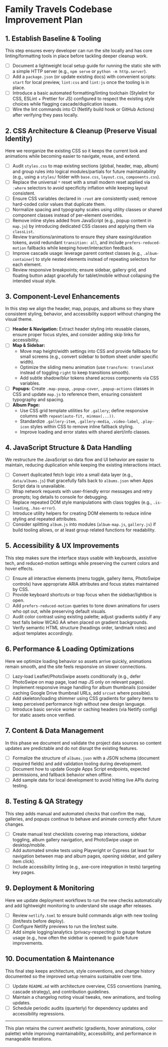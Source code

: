 # Family Travels Codebase Improvement Plan

## 1. Establish Baseline & Tooling

This step ensures every developer can run the site locally and has core linting/formatting tools in place before tackling deeper cleanup work.
- [ ] Document a lightweight local setup guide for running the static site with a simple HTTP server (e.g., `npm serve` or `python -m http.server`).
- [ ] Add a `package.json` (or update existing docs) with convenient scripts: `start` for local preview, `lint:css` and `lint:js` once the tooling is in place.
- [ ] Introduce a basic automated formatting/linting toolchain (Stylelint for CSS, ESLint + Prettier for JS) configured to respect the existing style choices while flagging cascade/duplication issues.
- [ ] Wire the lint commands into CI (Netlify build hook or GitHub Actions) after verifying they pass locally.

## 2. CSS Architecture & Cleanup (Preserve Visual Identity)

Here we reorganize the existing CSS so it keeps the current look and animations while becoming easier to navigate, reuse, and extend.
- [ ] Audit `styles.css` to map existing sections (global, header, map, album) and group rules into logical modules/partials for future maintainability (e.g., using a `styles/` folder with `base.css`, `layout.css`, `components.css`).
- [ ] Replace the universal `*` reset with a small modern reset applied via `:where` selectors to avoid specificity inflation while keeping layout consistent.
- [ ] Ensure CSS variables declared in `:root` are consistently used; remove hard-coded color values that duplicate them.
- [ ] Normalize spacing and typography scales using utility classes or shared component classes instead of per-element overrides.
- [ ] Remove inline styles added from JavaScript (e.g., popup content in `map.js`) by introducing dedicated CSS classes and applying them via `classList`.
- [ ] Review transitions/animations to ensure they share easing/duration tokens, avoid redundant `transition: all`, and include `prefers-reduced-motion` fallbacks while keeping hover/interaction feedback.
- [ ] Improve cascade usage: leverage parent context classes (e.g., `.album-container`) to style nested elements instead of repeating selectors for each element.
- [ ] Review responsive breakpoints; ensure sidebar, gallery grid, and floating button adapt gracefully for tablet/mobile without collapsing the intended visual style.

## 3. Component-Level Enhancements

In this step we align the header, map, popups, and albums so they share consistent styling, behavior, and accessibility support without changing the visual theme.
- [ ] **Header & Navigation:** Extract header styling into reusable classes, ensure proper focus styles, and consider adding skip links for accessibility.
- [ ] **Map & Sidebar:**
  - Move map height/width settings into CSS and provide fallbacks for small screens (e.g., convert sidebar to bottom sheet under specific width).
  - Optimize the sliding menu animation (use `transform: translateX` instead of toggling `right` to keep transitions smooth).
  - Add subtle shadow/blur tokens shared across components via CSS variables.
- [ ] **Popups:** Create `.map-popup`, `.popup-cover`, `.popup-actions` classes in CSS and update `map.js` to reference them, ensuring consistent typography and spacing.
- [ ] **Album Page:**
  - Use CSS grid template utilities for `.gallery`; define responsive columns with `repeat(auto-fit, minmax(...))`.
  - Standardize `.gallery-item`, `.gallery-media`, `.video-label`, `.play-icon` styles within CSS to remove inline fallback styling.
  - Improve loading and error states with shared alert/info classes.

## 4. JavaScript Structure & Data Handling

We restructure the JavaScript so data flow and UI behavior are easier to maintain, reducing duplication while keeping the existing interactions intact.
- [ ] Convert duplicated fetch logic into a small data layer (e.g., `data/albums.js`) that gracefully falls back to `albums.json` when Apps Script data is unavailable.
- [ ] Wrap network requests with user-friendly error messages and retry prompts; log details to console for debugging.
- [ ] Replace repeated DOM style manipulations with class toggles (e.g., `.is-loading`, `.has-error`).
- [ ] Introduce utility helpers for creating DOM elements to reduce inline styling and repeated attributes.
- [ ] Consider splitting `album.js` into modules (`album-map.js`, `gallery.js`) if build tooling allows, or at least group related functions for readability.

## 5. Accessibility & UX Improvements

This step makes sure the interface stays usable with keyboards, assistive tech, and reduced-motion settings while preserving the current colors and hover effects.
- [ ] Ensure all interactive elements (menu toggle, gallery items, PhotoSwipe controls) have appropriate ARIA attributes and focus states maintained by CSS.
- [ ] Provide keyboard shortcuts or trap focus when the sidebar/lightbox is open.
- [ ] Add `prefers-reduced-motion` queries to tone down animations for users who opt out, while preserving default visuals.
- [ ] Audit color contrast using existing palette; adjust gradients subtly if any text falls below WCAG AA when placed on gradient backgrounds.
- [ ] Verify semantic HTML structure (headings order, landmark roles) and adjust templates accordingly.

## 6. Performance & Loading Optimizations

Here we optimize loading behavior so assets arrive quickly, animations remain smooth, and the site feels responsive on slower connections.
- [ ] Lazy-load Leaflet/PhotoSwipe assets conditionally (e.g., defer PhotoSwipe on map page, load map JS only on relevant pages).
- [ ] Implement responsive image handling for album thumbnails (consider caching Google Drive thumbnail URLs, add `srcset` where possible).
- [ ] Add skeleton/loading shimmer using CSS gradients for gallery items to keep perceived performance high without new design language.
- [ ] Introduce basic service worker or caching headers (via Netlify config) for static assets once verified.

## 7. Content & Data Management

In this phase we document and validate the project data sources so content updates are predictable and do not disrupt the existing features.
- [ ] Formalize the structure of `albums.json` with a JSON schema (document required fields) and add validation tooling during development.
- [ ] Document how to update Google Apps Script endpoints, expected permissions, and fallback behavior when offline.
- [ ] Add sample data for local development to avoid hitting live APIs during testing.

## 8. Testing & QA Strategy

This step adds manual and automated checks that confirm the map, galleries, and popups continue to behave and animate correctly after future changes.
- [ ] Create manual test checklists covering map interactions, sidebar toggling, album gallery navigation, and PhotoSwipe usage on desktop/mobile.
- [ ] Add automated smoke tests using Playwright or Cypress (at least for navigation between map and album pages, opening sidebar, and gallery item click).
- [ ] Include accessibility linting (e.g., axe-core integration in tests) targeting key pages.

## 9. Deployment & Monitoring

Here we update deployment workflows to run the new checks automatically and add lightweight monitoring to understand site usage after releases.
- [ ] Review `netlify.toml` to ensure build commands align with new tooling (lint/tests before deploy).
- [ ] Configure Netlify previews to run the lint/test suite.
- [ ] Add simple logging/analytics (privacy-respecting) to gauge feature usage (e.g., how often the sidebar is opened) to guide future improvements.

## 10. Documentation & Maintenance

This final step keeps architecture, style conventions, and change history documented so the improved setup remains sustainable over time.
- [ ] Update `README.md` with architecture overview, CSS conventions (naming, cascade strategy), and contribution guidelines.
- [ ] Maintain a changelog noting visual tweaks, new animations, and tooling updates.
- [ ] Schedule periodic audits (quarterly) for dependency updates and accessibility regressions.

---

This plan retains the current aesthetic (gradients, hover animations, color palette) while improving maintainability, accessibility, and performance in manageable iterations.

